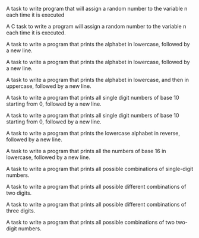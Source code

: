 A task to write program that will assign a random number to the variable n each time it is executed

A C task to write a program will assign a random number to the variable n each time it is executed.

A task to write a program that prints the alphabet in lowercase, followed by a new line.

A task to write a program that prints the alphabet in lowercase, followed by a new line.

A task to write a program that prints the alphabet in lowercase, and then in uppercase, followed by a new line.

A task to write a program that prints all single digit numbers of base 10 starting from 0, followed by a new line.

A task to write a program that prints all single digit numbers of base 10 starting from 0, followed by a new line.

A task to write a program that prints the lowercase alphabet in reverse, followed by a new line.

A task to write a program that prints all the numbers of base 16 in lowercase, followed by a new line.

A task to write a program that prints all possible combinations of single-digit numbers.

A task to write a program that prints all possible different combinations of two digits.

A task to write a program that prints all possible different combinations of three digits.

A task to write a program that prints all possible combinations of two two-digit numbers.


